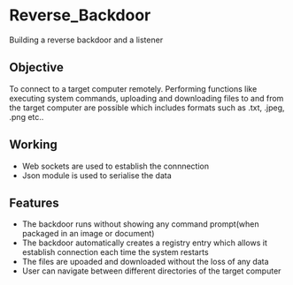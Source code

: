 # Reverse_Backdoor
Building a reverse backdoor and a listener 
## Objective
To connect to a target computer remotely. Performing functions like executing system commands, uploading and downloading files to and from the target computer are possible which includes formats such as .txt, .jpeg, .png etc..
## Working 
* Web sockets are used to establish the connnection
* Json module is used to serialise the data
## Features
* The backdoor runs without showing any command prompt(when packaged in an image or document)
* The backdoor automatically creates a registry entry which allows it establish connection each time the system restarts
* The files are upoaded and downloaded without the loss of any data
* User can navigate between different directories of the target computer
